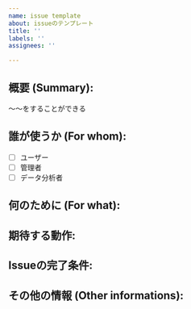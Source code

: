```yaml
---
name: issue template
about: issueのテンプレート
title: ''
labels: ''
assignees: ''

---
```


<!-- New Issue format -->
## 概要 (Summary):
〜〜をすることができる
## 誰が使うか (For whom):
- [ ] ユーザー
- [ ] 管理者
- [ ] データ分析者

## 何のために (For what):

## 期待する動作:

## Issueの完了条件:

## その他の情報 (Other informations):
